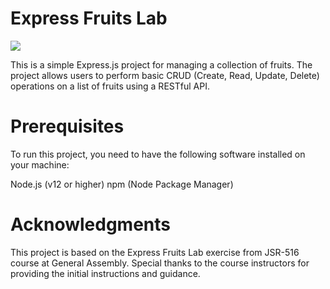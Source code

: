 # Express Fruits Lab


<img src="/Users/riannawinston/js516/fruits-lab/fruit-dancing-gif.gif">

This is a simple Express.js project for managing a collection of fruits. The project allows users to perform basic CRUD (Create, Read, Update, Delete) operations on a list of fruits using a RESTful API.

# Prerequisites
To run this project, you need to have the following software installed on your machine:

Node.js (v12 or higher)
npm (Node Package Manager)

# Acknowledgments

This project is based on the Express Fruits Lab exercise from JSR-516 course at General Assembly. Special thanks to the course instructors for providing the initial instructions and guidance.